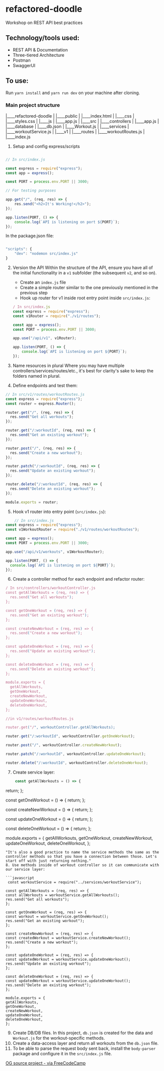 # refactored-doodle

Workshop on REST API best practices

## Technology/tools used:
- REST API & Documentation
- Three-tiered Architecture
- Postman
- SwaggerUI

## To use:
Run `yarn install` and `yarn run dev` on your machine after cloning.

### Main project structure

|____refactored-doodle
|    |____public
|         |____index.html
|         |____css
|              |____styles.css
|         |____js
|              |____app.js
|    |____src
|         |____controllers
|              |____app.js
|         |____database
|              |____db.json
|              |____Workout.js
|         |____services
|              |____workoutService.js
|         |____v1
|              |____routes
|                   |____workoutRoutes.js
|         |____index.js

1. Setup and config express/scripts

```javascript

// In src/index.js

const express = require("express");
const app = express();

const PORT = process.env.PORT || 3000;

// For testing purposes

app.get("/", (req, res) => {
	res.send("<h2>It's Working!</h2>");
});

app.listen(PORT, () => {
	console.log(`API is listening on port ${PORT}`);
});

```

  

In the package.json file:

```javascript

"scripts": {
	"dev": "nodemon src/index.js"
}

```

2. Version the API
	Within the structure of the API, ensure you have all of the initial functionality in a `v1` subfolder (the subsequent `v2`, and so on).
	- Create an `index.js` file
	- Create a simple router similar to the one previously mentioned in the previous step
	- Hook up router for v1 inside root entry point inside `src/index.js`:
	```javascript
	/ In src/index.js
	const express = require("express");
	const v1Router = require("./v1/routes");
	
	const app = express();
	const PORT = process.env.PORT || 3000;
	
	app.use("/api/v1", v1Router);
	
	app.listen(PORT, () => { 
		console.log(`API is listening on port ${PORT}`);
	});
	```
3. Name resources in plural
	Where you may have multiple controllers/services/routes/etc., it's best for clarity's sake to keep the folders named in plural.

4. Define endpoints and test them: 

```javascript
// In src/v1/routes/workoutRoutes.js
const express = require("express");
const router = express.Router();

router.get("/", (req, res) => {
  res.send("Get all workouts");
});

router.get("/:workoutId", (req, res) => {
  res.send("Get an existing workout");
});

router.post("/", (req, res) => {
  res.send("Create a new workout");
});

router.patch("/:workoutId", (req, res) => {
  res.send("Update an existing workout");
});

router.delete("/:workoutId", (req, res) => {
  res.send("Delete an existing workout");
});

module.exports = router;
```
5. Hook v1 router into entry point (`src/index.js`):
```javascript
    // In src/index.js
const express = require("express");
const v1WorkoutRouter = require("./v1/routes/workoutRoutes");

const app = express();
const PORT = process.env.PORT || 3000;

app.use("/api/v1/workouts", v1WorkoutRouter);

app.listen(PORT, () => {
  console.log(`API is listening on port ${PORT}`);
});
```

6. Create a controller method for each endpoint and refactor router:

````javascript
/ In src/controllers/workoutController.js
const getAllWorkouts = (req, res) => {
  res.send("Get all workouts");
};

const getOneWorkout = (req, res) => {
  res.send("Get an existing workout");
};

const createNewWorkout = (req, res) => {
  res.send("Create a new workout");
};

const updateOneWorkout = (req, res) => {
  res.send("Update an existing workout");
};

const deleteOneWorkout = (req, res) => {
  res.send("Delete an existing workout");
};

module.exports = {
  getAllWorkouts,
  getOneWorkout,
  createNewWorkout,
  updateOneWorkout,
  deleteOneWorkout,
};

//in v1/routes/workoutRoutes.js

router.get("/", workoutController.getAllWorkouts);

router.get("/:workoutId", workoutController.getOneWorkout);

router.post("/", workoutController.createNewWorkout);

router.patch("/:workoutId", workoutController.updateOneWorkout);

router.delete("/:workoutId", workoutController.deleteOneWorkout);
``````

7. Create service layer:
   ```javascript
    const getAllWorkouts = () => {
  return;
};

const getOneWorkout = () => {
  return;
};

const createNewWorkout = () => {
  return;
};

const updateOneWorkout = () => {
  return;
};

const deleteOneWorkout = () => {
  return;
};

module.exports = {
  getAllWorkouts,
  getOneWorkout,
  createNewWorkout,
  updateOneWorkout,
  deleteOneWorkout,
};
   ```
   "It's also a good practice to name the service methods the same as the controller methods so that you have a connection between those. Let's start off with just returning nothing."
8. Use methods inside of workout controller so it can communicate with our service layer:

```javascript
    const workoutService = require("../services/workoutService");

const getAllWorkouts = (req, res) => {
  const allWorkouts = workoutService.getAllWorkouts();
  res.send("Get all workouts");
};

const getOneWorkout = (req, res) => {
  const workout = workoutService.getOneWorkout();
  res.send("Get an existing workout");
};

const createNewWorkout = (req, res) => {
  const createdWorkout = workoutService.createNewWorkout();
  res.send("Create a new workout");
};

const updateOneWorkout = (req, res) => {
  const updatedWorkout = workoutService.updateOneWorkout();
  res.send("Update an existing workout");
};

const deleteOneWorkout = (req, res) => {
  const updatedWorkout = workoutService.updateOneWorkout();
  res.send("Delete an existing workout");
};

module.exports = {
  getAllWorkouts,
  getOneWorkout,
  createNewWorkout,
  updateOneWorkout,
  deleteOneWorkout,
};
```

9. Create DB/DB files. In this project, `db.json` is created for the data and `Workout.js` for the workout-specific methods.
10. Create a data-access layer and return all workouts from the `db.json` file.
11. To be able to parse the request body sent back, install the `body-parser` package and configure it in the `src/index.js` file.

[OG source project - via FreeCodeCamp](https://www.freecodecamp.org/news/rest-api-design-best-practices-build-a-rest-api/)